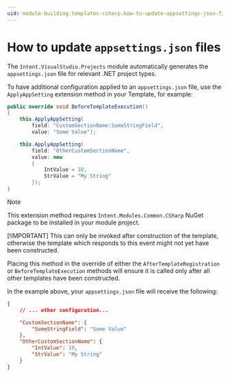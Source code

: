 ```yaml
---
uid: module-building.templates-csharp.how-to-update-appsettings-json-files
---
```

# How to update `appsettings.json` files

The `Intent.VisualStudio.Projects` module automatically generates the `appsettings.json` file for relevant .NET project types.

To have additional configuration applied to an `appsettings.json` file, use the `ApplyAppSetting` extension method in your Template, for example:

```csharp
public override void BeforeTemplateExecution()
{
    this.ApplyAppSetting(
        field: "CustomSectionName:SomeStringField",
        value: "Some Value");

    this.ApplyAppSetting(
        field: "OtherCustomSectionName",
        value: new
        {
            IntValue = 10,
            StrValue = "My String"
        });
}
```

> [!NOTE]
> This extension method requires `Intent.Modules.Common.CSharp` NuGet package to be installed in your module project.
>
> [!IMPORTANT]
> This can only be invoked after construction of the template, otherwise the template which responds to this event might not yet have been constructed.
> 
> Placing this method in the override of either the `AfterTemplateRegistration` or `BeforeTemplateExecution` methods will ensure it is called only after all other templates have been constructed.

In the example above, your `appsettings.json` file will receive the following:

```json
{
    // ... other configuration...

    "CustomSectionName": {
        "SomeStringField": "Some Value"
    },
    "OtherCustomSectionName": {
        "IntValue": 10,
        "StrValue": "My String"
    }
}
```

